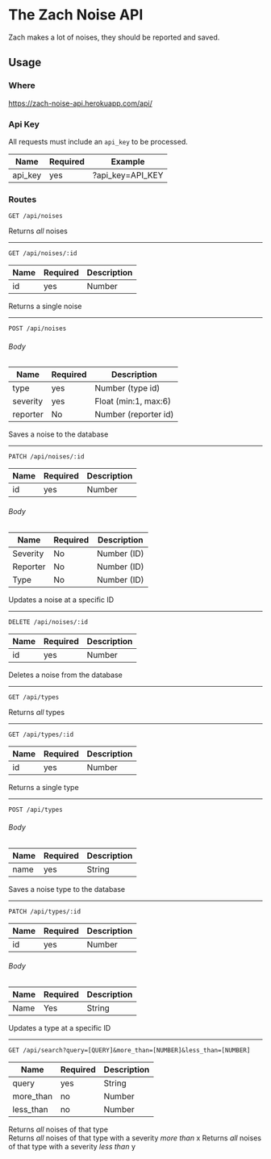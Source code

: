 # The Zach Noise API

Zach makes a lot of noises, they should be reported and saved.

## Usage

### Where

https://zach-noise-api.herokuapp.com/api/

### Api Key

All requests must include an ```api_key``` to be processed.

| Name      | Required  | Example           |
| --------- | --------- | ----------------- |
| api_key   | yes       | ?api_key=API_KEY  |


### Routes


```GET /api/noises```

Returns _all_ noises

-----

```GET /api/noises/:id```

| Name  | Required  | Description   |
| ----- | --------- | ------------- |
| id    | yes       | Number        |

Returns a single noise

-----

```POST /api/noises```

###### Body

| Name      | Required  | Description           |
| --------- | --------- | --------------------- |   
| type      | yes       | Number (type id)      |
| severity  | yes       | Float (min:1, max:6)  |
| reporter  | No        | Number (reporter id)  |

Saves a noise to the database

-----

```PATCH /api/noises/:id```

| Name  | Required  | Description   |
| ----- | --------- | ------------- |
| id    | yes       | Number        |

###### Body

| Name      | Required  | Description   |
| --------- | --------- | ------------- |   
| Severity  | No        | Number (ID)   |
| Reporter  | No        | Number (ID)   |
| Type      | No        | Number (ID)   |

Updates a noise at a specific ID

-----

```DELETE /api/noises/:id```

| Name      | Required  | Description   |
| --------- | --------- | ------------- |   
| id        | yes       | Number        |

Deletes a noise from the database

-----

```GET /api/types```

Returns _all_ types

-----

```GET /api/types/:id```

| Name  | Required  | Description   |
| ----- | --------- | ------------- |
| id    | yes       | Number        |

Returns a single type

-----

```POST /api/types```

###### Body

| Name      | Required  | Description   |
| --------- | --------- | ------------- |   
| name      | yes       | String        |

Saves a noise type to the database

-----

```PATCH /api/types/:id```

| Name  | Required  | Description   |
| ----- | --------- | ------------- |
| id    | yes       | Number        |

###### Body

| Name      | Required  | Description   |
| --------- | --------- | ------------- |   
| Name      | Yes       | String        |

Updates a type at a specific ID

-----

```GET /api/search?query=[QUERY]&more_than=[NUMBER]&less_than=[NUMBER]```

| Name       | Required  | Description   |
| ---------- | --------- | ------------- |   
| query      | yes       | String        |
| more_than  | no        | Number        |
| less_than  | no        | Number        |

Returns _all_ noises of that type  
Returns _all_ noises of that type with a severity _more than_ x 
Returns _all_ noises of that type with a severity _less than_ y
